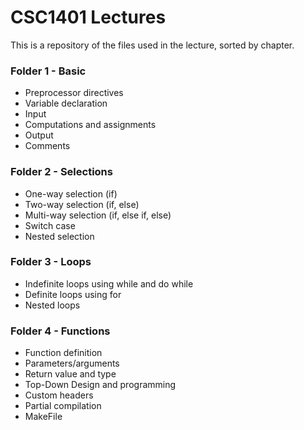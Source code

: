 # CSC1401 Lectures

This is a repository of the files used in the lecture, sorted by chapter.

### Folder 1 - Basic
- Preprocessor directives
- Variable declaration
- Input
- Computations and assignments
- Output
- Comments

### Folder 2 - Selections
- One-way selection (if)
- Two-way selection (if, else)
- Multi-way selection (if, else if, else)
- Switch case
- Nested selection

### Folder 3 - Loops
- Indefinite loops using while and do while
- Definite loops using for
- Nested loops

### Folder 4 - Functions
- Function definition
- Parameters/arguments
- Return value and type
- Top-Down Design and programming
- Custom headers
- Partial compilation
- MakeFile
